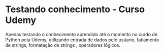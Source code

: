 # Testando conhecimento - Curso Udemy
 Apenas testando o conhecimento aprendido até o momento no curdo de Python pela Udemy, utilizando entrada de dados pelo usúario, fatiamento de strings,  formatação de strings , operadores lógicos. 
